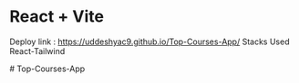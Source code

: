# React + Vite
Deploy link : https://uddeshyac9.github.io/Top-Courses-App/
Stacks Used React-Tailwind 

#   T o p - C o u r s e s - A p p 
 
 
